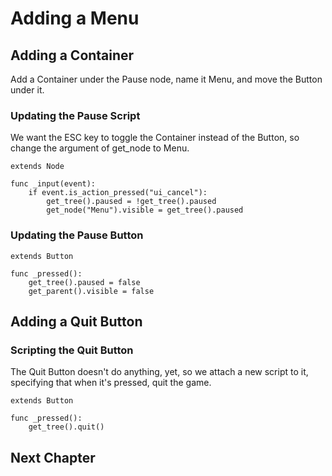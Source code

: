 # Adding a Menu

## Adding a Container

Add a Container under the Pause node, name it Menu, and move the Button under it.

### Updating the Pause Script

We want the ESC key to toggle the Container instead of the Button, so change the argument of get_node to Menu.

```gdscript
extends Node

func _input(event):
	if event.is_action_pressed("ui_cancel"):
		get_tree().paused = !get_tree().paused
		get_node("Menu").visible = get_tree().paused
```

### Updating the Pause Button

```gdscript
extends Button

func _pressed():
	get_tree().paused = false
	get_parent().visible = false
```

## Adding a Quit Button

### Scripting the Quit Button

The Quit Button doesn't do anything, yet, so we attach a new script to it, specifying that when it's pressed, quit the game.

```gdscript
extends Button

func _pressed():
	get_tree().quit()
```



## Next Chapter

[](../chapter11/README.md)
